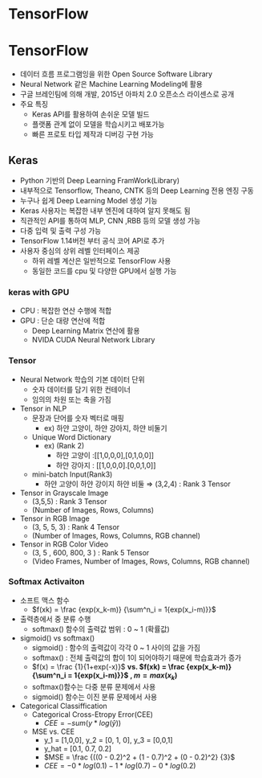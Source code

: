 # TensorFlow



# TensorFlow

- 데이터 흐름 프로그램잉을 위한 Open Source Software Library
- Neural Network 같은 Machine Learning Modeling에 활용
- 구글 브레인팀에 의해 개발, 2015년 아파치 2.0 오픈소스 라이센스로 공개
- 주요 특징
    - Keras API를 활용하여 손쉬운 모델 빌드
    - 플랫폼 관계 없이 모델을 학습시키고 배포가능
    - 빠른 프로토 타입 제작과 디버깅 구현 가능

## Keras

- Python 기반의 Deep Learning FramWork(Library)
- 내부적으로 Tensorflow, Theano, CNTK 등의 Deep Learning 전용 엔징 구동
- 누구나 쉽게 Deep Learning Model 생성 기능
- Keras  사용자는 복잡한 내부 엔진에 대하여 알지 못해도 됨
- 직관적인 API를 통하여 MLP, CNN ,RBB 등의 모델 생성 가능
- 다중 입력 및 출력 구성 가능
- TensorFlow 1.14버전 부터 공식 코어 API로 추가
- 사용자 중심의 상위 레벨 인터페이스 제공
    - 하위 레벨 계산은 일반적으로 TensorFlow 사용
    - 동일한 코드를 cpu 및 다양한 GPU에서 실행 가능

### keras with GPU

- CPU : 복잡한 연산 수행에 적합
- GPU : 단순 대량 연산에 적합
    - Deep Learning Matrix 연산에 활용
    - NVIDA CUDA Neural Network Library

### Tensor

- Neural Network 학습의 기본 데이터 단위
    - 숫자 데이터를 담기 위한 컨테이너
    - 임의의 차원 또는 축을 가짐
- Tensor in NLP
    - 문장과 단어를 숫자 벡터로 매핑
        - ex) 하얀 고양이, 하얀 강아지, 하얀 비둘기
    - Unique Word Dictionary
        - ex) (Rank 2)
            - 하얀 고양이 :[[1,0,0,0],[0,1,0,0]]
            - 하얀 강아지 : [[1,0,0,0].[0,0,1,0]]
    - mini-batch Input(Rank3)
        - 하얀 고양이 하얀 강이지 하얀 비둘 ⇒ (3,2,4) : Rank 3 Tensor
- Tensor in Grayscale Image
    - (3,5,5) : Rank 3 Tensor
    - (Number of Images, Rows, Columns)
- Tensor in RGB Image
    - (3, 5, 5, 3) : Rank 4 Tensor
    - (Number of Images, Rows, Columns, RGB channel)
- Tensor in RGB Color Video
    - (3, 5 , 600, 800, 3 ) : Rank 5 Tensor
    - (Video Frames, Number of Images, Rows, Columns, RGB channel)

### Softmax Activaiton

- 소프트 맥스 함수
    - $f(xk) = \frac {exp(x_k-m)} {\sum^n_i = 1{exp(x_i-m)}}$
- 출력층에서 중 분류 수행
    - softmax() 함수의 출력값 범위 : 0 ~ 1 (확률값)
- sigmoid() vs softmax()
    - sigmoid() : 함수의 출력값이 각각 0 ~ 1 사이의 값을 가짐
    - softmax() : 전체 출력값의 합이 1이 되어야하기 때문에 학습효과가 증가
    - $f(x) = \frac {1}{1+exp(-x)}$  **vs.  $f(xk) = \frac {exp(x_k-m)} {\sum^n_i = 1{exp(x_i-m)}}$ , $m = max(x_k)$**
    - softmax()함수는 다중 분류 문제에서 사용
    - sigmoid() 함수는 이진 분류 문제에서 사용
- Categorical Classiffication
    - Categorical Cross-Etropy Error(CEE)
        - $CEE = -sum(y*log(\hat{y}))$
    - MSE vs. CEE
        - y_1 = [1,0,0], y_2 = [0, 1, 0], y_3 = [0,0,1]
        - y_hat = [0.1, 0.7, 0.2]
        - $MSE = \frac {((0 - 0.2)^2 + (1 - 0.7)^2 + (0 - 0.2)^2} {3}$
        - $CEE = -0*log(0.1) - 1*log(0.7) - 0*log(0.2)$